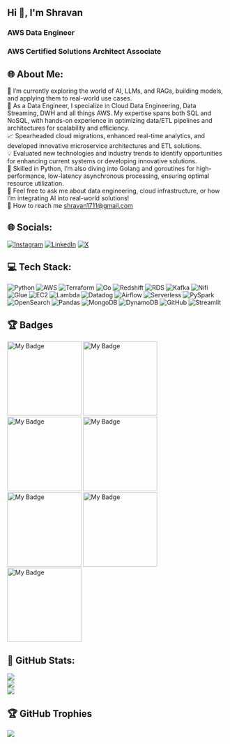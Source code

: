 <h2 align="left">Hi 👋, I'm Shravan</h2>
<h3 align="left">AWS Data Engineer</h3>
<h3 align="left">AWS Certified Solutions Architect Associate</h3>

## 🌐 About Me:<br>
🚀 I’m currently exploring the world of AI, LLMs, and RAGs, building models, and applying them to real-world use cases.<br>
💼 As a Data Engineer, I specialize in Cloud Data Engineering, Data Streaming, DWH and all things AWS. My expertise spans both SQL and NoSQL, with hands-on experience in optimizing data/ETL pipelines and architectures for scalability and efficiency.<br>
📈 Spearheaded cloud migrations, enhanced real-time analytics, and developed innovative microservice architectures and ETL solutions.<br>
💡 Evaluated new technologies and industry trends to identify opportunities for enhancing current systems or developing innovative solutions.<br>
🐍 Skilled in Python, I’m also diving into Golang and goroutines for high-performance, low-latency asynchronous processing, ensuring optimal resource utilization.<br>
💬 Feel free to ask me about data engineering, cloud infrastructure, or how I’m integrating AI into real-world solutions!<br>
📧 How to reach me shravan1711@gmail.com

## 🌐 Socials:
[![Instagram](https://img.shields.io/badge/Instagram-%23E4405F.svg?logo=Instagram&logoColor=white)](https://instagram.com/shravanp.7)
[![LinkedIn](https://img.shields.io/badge/LinkedIn-%230077B5.svg?logo=linkedin&logoColor=white)](https://www.linkedin.com/in/shravan-patel-87a6021b0/)
[![X](https://img.shields.io/badge/X-black.svg?logo=X&logoColor=white)](https://twitter.com/Shravan1711)

## 💻 Tech Stack:
![Python](https://img.shields.io/badge/python-3670A0?style=for-the-badge&logo=python&logoColor=ffdd54)
![AWS](https://img.shields.io/badge/aws-FF9900?style=for-the-badge&logo=amazonwebservices&logoColor=white)
![Terraform](https://img.shields.io/badge/Terraform-7B42BC?style=for-the-badge&logo=terraform&logoColor=white)
![Go](https://img.shields.io/badge/Go-00ADD8?style=for-the-badge&logo=go&logoColor=white)
![Redshift](https://img.shields.io/badge/Redshift-9B0F0F?style=for-the-badge&logo=amazonredshift&logoColor=white)
![RDS](https://img.shields.io/badge/RDS-5A67D8?style=for-the-badge&logo=amazonrds&logoColor=white)
![Kafka](https://img.shields.io/badge/Kafka-FF5733?style=for-the-badge&logo=apachekafka&logoColor=white)
![Nifi](https://img.shields.io/badge/NiFi-3A7DFF?style=for-the-badge&logo=apachenifi&logoColor=white)
![Glue](https://img.shields.io/badge/AWS%20Glue-FF9900?style=for-the-badge&logo=awsglue&logoColor=white)
![EC2](https://img.shields.io/badge/AWS%20EC2-FF6900?style=for-the-badge&logo=amazonec2&logoColor=white)
![Lambda](https://img.shields.io/badge/AWS%20Lambda-4B7BE8?style=for-the-badge&logo=awslambda&logoColor=white)
![Datadog](https://img.shields.io/badge/Datadog-632CA6?style=for-the-badge&logo=datadog&logoColor=white)
![Airflow](https://img.shields.io/badge/Airflow-008CFF?style=for-the-badge&logo=apacheairflow&logoColor=white)
![Serverless](https://img.shields.io/badge/Serverless-00C6A1?style=for-the-badge&logo=serverless&logoColor=white)
![PySpark](https://img.shields.io/badge/PySpark-E25A1C?style=for-the-badge&logo=apachespark&logoColor=white)
![OpenSearch](https://img.shields.io/badge/OpenSearch-1C6CFF?style=for-the-badge&logo=opensearch&logoColor=white)
![Pandas](https://img.shields.io/badge/pandas-%23150458.svg?style=for-the-badge&logo=pandas&logoColor=white)
![MongoDB](https://img.shields.io/badge/MongoDB-%234ea94b.svg?style=for-the-badge&logo=mongodb&logoColor=white)
![DynamoDB](https://img.shields.io/badge/AWS%20DynamoDB-4053D6?style=for-the-badge&logo=amazondynamodb&logoColor=white)
![GitHub](https://img.shields.io/badge/GitHub-181717?style=for-the-badge&logo=github&logoColor=white)
![Streamlit](https://img.shields.io/badge/Streamlit-FF4B4B?style=for-the-badge&logo=streamlit&logoColor=white)

## 🏆 Badges
<img src="assertion-86MtTEOfTjW9pWQMkl0DNQ.png" alt="My Badge" style="width: 170px; height: auto;"> <img src="aws-educate-introduction-to-generative-ai.png" alt="My Badge" style="width: 170px; height: auto;"> <img src="eyJidWNrZXQiOiJob2xvcGluLWFzc2V0cyIsImtleSI6ImFzc2V0cy9jbDd0ZDhncDUwMTMyMDlrMHd1OHFlNHg5IiwiZWRpdHMiOnsicm90YXRlIjpudWxsfX0=.png" alt="My Badge" style="width: 170px; height: auto;"> <img src="level0-sloth-code-0-0-0-0.png" alt="My Badge" style="width: 170px; height: auto;"> <img src="level1-sloth-code-tumbler-0-0-0.png" alt="My Badge" style="width: 170px; height: auto;"> <img src="level2-sloth-code-tumbler-hoodie-0-0.png" alt="My Badge" style="width: 170px; height: auto;"> <img src="level3-sloth-code-tumbler-hoodie-tail-0.png" alt="My Badge" style="width: 170px; height: auto;">

## 🌊 GitHub Stats:
![](https://github-readme-stats.vercel.app/api?username=shravan1799&theme=tokyonight&hide_border=true&include_all_commits=true&count_private=true)<br/>
![](https://github-readme-streak-stats.herokuapp.com/?user=shravan1799&theme=tokyonight&hide_border=true)<br/>
![](https://github-readme-stats.vercel.app/api/top-langs/?username=shravan1799&theme=tokyonight&hide_border=true&include_all_commits=true&count_private=true&layout=compact)

## 🏆 GitHub Trophies
![](https://github-profile-trophy.vercel.app/?username=shravan1799&theme=radical&no-frame=false&no-bg=true&margin-w=4)
